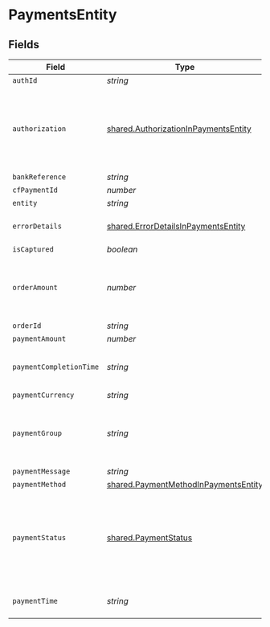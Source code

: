 # PaymentsEntity


## Fields

| Field                                                                                                                                   | Type                                                                                                                                    | Required                                                                                                                                | Description                                                                                                                             |
| --------------------------------------------------------------------------------------------------------------------------------------- | --------------------------------------------------------------------------------------------------------------------------------------- | --------------------------------------------------------------------------------------------------------------------------------------- | --------------------------------------------------------------------------------------------------------------------------------------- |
| `authId`                                                                                                                                | *string*                                                                                                                                | :heavy_minus_sign:                                                                                                                      | N/A                                                                                                                                     |
| `authorization`                                                                                                                         | [shared.AuthorizationInPaymentsEntity](../../models/shared/authorizationinpaymentsentity.md)                                            | :heavy_minus_sign:                                                                                                                      | The authorization details are present for payments which go through the preauthorization workflow. Or else this parameter will be null. |
| `bankReference`                                                                                                                         | *string*                                                                                                                                | :heavy_minus_sign:                                                                                                                      | N/A                                                                                                                                     |
| `cfPaymentId`                                                                                                                           | *number*                                                                                                                                | :heavy_minus_sign:                                                                                                                      | N/A                                                                                                                                     |
| `entity`                                                                                                                                | *string*                                                                                                                                | :heavy_minus_sign:                                                                                                                      | N/A                                                                                                                                     |
| `errorDetails`                                                                                                                          | [shared.ErrorDetailsInPaymentsEntity](../../models/shared/errordetailsinpaymentsentity.md)                                              | :heavy_minus_sign:                                                                                                                      | The error details are present only for failed payments                                                                                  |
| `isCaptured`                                                                                                                            | *boolean*                                                                                                                               | :heavy_minus_sign:                                                                                                                      | N/A                                                                                                                                     |
| `orderAmount`                                                                                                                           | *number*                                                                                                                                | :heavy_minus_sign:                                                                                                                      | Order amount can be different from payment amount if you collect service fee from the customer                                          |
| `orderId`                                                                                                                               | *string*                                                                                                                                | :heavy_minus_sign:                                                                                                                      | N/A                                                                                                                                     |
| `paymentAmount`                                                                                                                         | *number*                                                                                                                                | :heavy_minus_sign:                                                                                                                      | N/A                                                                                                                                     |
| `paymentCompletionTime`                                                                                                                 | *string*                                                                                                                                | :heavy_minus_sign:                                                                                                                      | This is the time when the payment reaches its terminal state                                                                            |
| `paymentCurrency`                                                                                                                       | *string*                                                                                                                                | :heavy_minus_sign:                                                                                                                      | N/A                                                                                                                                     |
| `paymentGroup`                                                                                                                          | *string*                                                                                                                                | :heavy_minus_sign:                                                                                                                      | Type of payment group. One of ['upi', 'card', 'app', 'netbanking', 'paylater', 'cardless_emi']                                          |
| `paymentMessage`                                                                                                                        | *string*                                                                                                                                | :heavy_minus_sign:                                                                                                                      | N/A                                                                                                                                     |
| `paymentMethod`                                                                                                                         | [shared.PaymentMethodInPaymentsEntity](../../models/shared/paymentmethodinpaymentsentity.md)                                            | :heavy_minus_sign:                                                                                                                      | N/A                                                                                                                                     |
| `paymentStatus`                                                                                                                         | [shared.PaymentStatus](../../models/shared/paymentstatus.md)                                                                            | :heavy_minus_sign:                                                                                                                      | The transaction status can be one of  ["SUCCESS", "NOT_ATTEMPTED", "FAILED", "USER_DROPPED", "VOID", "CANCELLED", "PENDING"]            |
| `paymentTime`                                                                                                                           | *string*                                                                                                                                | :heavy_minus_sign:                                                                                                                      | This is the time when the payment was initiated                                                                                         |